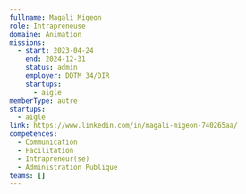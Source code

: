 ```yaml
---
fullname: Magali Migeon
role: Intrapreneuse
domaine: Animation
missions:
  - start: 2023-04-24
    end: 2024-12-31
    status: admin
    employer: DDTM 34/DIR
    startups:
      - aigle
memberType: autre
startups:
  - aigle
link: https://www.linkedin.com/in/magali-migeon-740265aa/
competences:
  - Communication
  - Facilitation
  - Intrapreneur(se)
  - Administration Publique
teams: []
---
```

